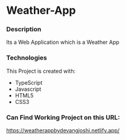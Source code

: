 # **Weather-App**

### **Description**

  Its a Web Application which is a Weather App

### **Technologies** 

This Project is created with:
 - TypeScript
 - Javascript
 - HTML5
 - CSS3

### Can Find Working Project on this URL:
https://weatherappbydevangjoshi.netlify.app/
